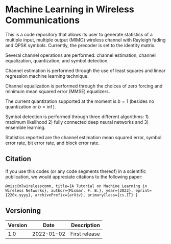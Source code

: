 # Machine Learning in Wireless Communications

This is a code repository that allows its user to generate statistics of a multiple input, multiple output (MIMO) wireless channel with Rayleigh fading and QPSK symbols.  Currently, the precoder is set to the identity matrix.

Several channel operations are performed: channel estimation, channel equalization, quantization, and symbol detection.

Channel estimation is performed through the use of least squares and linear regression machine learning technique.

Channel equalization is performed through the choices of zero forcing and minimum mean squared error (MMSE) equalizers.

The current quantization supported at the moment is $b = 1$ (besides no quantization or $b = \inf$).

Symbol detection is performed through three different algorithms: 1) maximum likelihood 2) fully connected deep neural networks and 3) ensemble learning.

Statistics reported are the channel estimation mean squared error, symbol error rate, bit error rate, and block error rate.

## Citation

If you use this codes (or any code segments thereof) in a scientific publication, we would appreciate citations to the following paper:

`@misc{mlwirelesscomm,
title={A Tutorial on Machine Learning in Wireless Networks},
author={Mismar, F. B.},
year={2022},
eprint={220x.yyyy},
archivePrefix={arXiv},
primaryClass={cs.IT}
}`



## Versioning

| Version        | Date           | Description  |
| ------------- |:-------------:| -----:|
| 1.0      | 2022-01-02 | First release |
